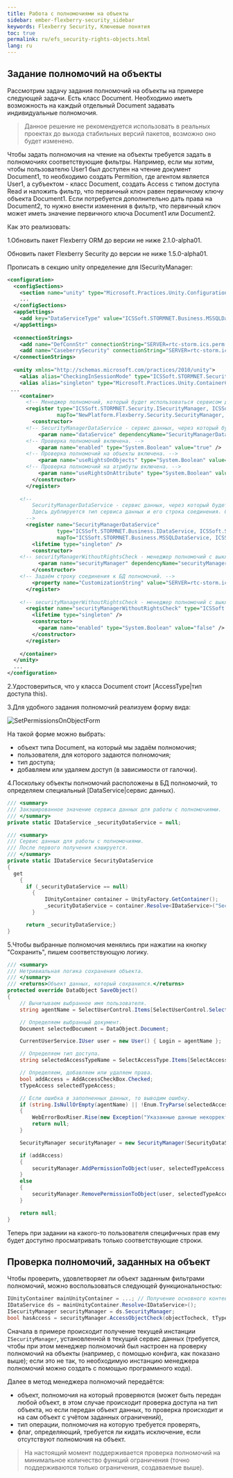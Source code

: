 ```yaml
---
title: Работа с полномочиями на объекты
sidebar: ember-flexberry-security_sidebar
keywords: Flexberry Security, Ключевые понятия
toc: true
permalink: ru/efs_security-rights-objects.html
lang: ru
---
```


## Задание полномочий на объекты

Рассмотрим задачу задания полномочий на объекты на примере следующей задачи. Есть класс Document. Необходимо иметь возможность на каждый отдельный Document задавать индивидуальные полномочия.

> Данное решение не рекомендуется использовать в реальных проектах до выхода стабильных версий пакетов, возможно оно будет изменено.

Чтобы задать полномочия на чтение на объекты требуется задать в полномочиях соответствующие фильтры. Например, если мы хотим, чтобы пользователю User1 был доступен на чтение документ Document1, то необходимо создать Permition, где агентом является User1, а субъектом - класс Document, создать Access с типом доступа Read и наложить фильтр, что первичный ключ равен первичному ключу объекта Document1. Если потребуется дополнительно дать права на Document2, то нужно внести изменения в фильтр, что первичный ключ может иметь значение первичного ключа Document1 или Document2.

Как это реализовать:

1.Обновить пакет Flexberry ORM до версии не ниже 2.1.0-alpha01.

Обновить пакет Flexberry Security до версии не ниже 1.5.0-alpha01.

Прописать в секцию unity определение для ISecurityManager:

```xml
<configuration>
  <configSections>
    <section name="unity" type="Microsoft.Practices.Unity.Configuration.UnityConfigurationSection, Microsoft.Practices.Unity.Configuration" />
    ...
  </configSections>
  <appSettings>
    <add key="DataServiceType" value="ICSSoft.STORMNET.Business.MSSQLDataService, ICSSoft.STORMNET.Business.MSSQLDataService" />
  </appSettings>
  
  <connectionStrings>
    <add name="DefConnStr" connectionString="SERVER=rtc-storm.ics.perm.ru;Trusted_connection=yes;DATABASE=SecurityControlTest" />
    <add name="CaseberrySecurity" connectionString="SERVER=rtc-storm.ics.perm.ru;Trusted_connection=yes;DATABASE=SecurityControlTestS" providerName="ICSSoft.STORMNET.Business.MSSQLDataService, ICSSoft.STORMNET.Business.MSSQLDataService, Version=1.0.0.1, Culture=neutral, PublicKeyToken=49b42003269a4a66" />
  </connectionStrings>
  
  <unity xmlns="http://schemas.microsoft.com/practices/2010/unity">
    <alias alias="CheckingInSessionMode" type="ICSSoft.STORMNET.Security.CheckingInSessionMode, CheckingLibrary" />
    <alias alias="singleton" type="Microsoft.Practices.Unity.ContainerControlledLifetimeManager, Microsoft.Practices.Unity" />
 ...
    <container>
      <!-- Менеджер полномочий, который будет использоваться сервисом данных IDataService. -->
      <register type="ICSSoft.STORMNET.Security.ISecurityManager, ICSSoft.STORMNET.DataObject"
                mapTo="NewPlatform.Flexberry.Security.SecurityManager, NewPlatform.Flexberry.Security">
        <constructor>
      <!-- SecurityManagerDataService - сервис данных, через который будет идти запрос к полномочиям. -->
          <param name="dataService" dependencyName="SecurityManagerDataService" />
      <!-- Проверка полномочий включена. -->
          <param name="enabled" type="System.Boolean" value="true" />
      <!-- Проверка полномочий на объекты включена. -->
          <param name="useRightsOnObjects" type="System.Boolean" value="true" />
      <!-- Проверка полномочий на атрибуты включена. -->
          <param name="useRightsOnAttribute" type="System.Boolean" value="true" />
        </constructor>
      </register>
      
    <!-- 
		SecurityManagerDataService - сервис данных, через который будет идти запрос к полномочиям. 
		Здесь дублируется тип сервиса данных и его строка соединения. Связано с совместным использованием SecurityManager и CheckingLibrary.
	  -->
      <register name="SecurityManagerDataService"
                type="ICSSoft.STORMNET.Business.IDataService, ICSSoft.STORMNET.Business"
                mapTo="ICSSoft.STORMNET.Business.MSSQLDataService, ICSSoft.STORMNET.Business.MSSQLDataService">
        <lifetime type="singleton" />
        <constructor>
    <!-- securityManagerWithoutRightsCheck - менеджер полномочий с выключенной проверкой полномочий. -->
          <param name="securityManager" dependencyName="securityManagerWithoutRightsCheck" />
        </constructor>
    <!-- Задаём строку соединения к БД полномочий. -->
        <property name="CustomizationString" value="SERVER=rtc-storm.ics.perm.ru;Trusted_connection=yes;DATABASE=SecurityControlTestS;"/>
      </register>
  
    <!-- securityManagerWithoutRightsCheck - менеджер полномочий с выключенной проверкой полномочий. -->
      <register name="securityManagerWithoutRightsCheck" type="ICSSoft.STORMNET.Security.ISecurityManager, ICSSoft.STORMNET.DataObject" mapTo="ICSSoft.STORMNET.Security.DefaultSecurityManager, ICSSoft.STORMNET.RightManager">
        <lifetime type="singleton" />
        <constructor>
          <param name="enabled" type="System.Boolean" value="false" />
        </constructor>
      </register>
      
    </container>
  </unity>
  ...
</configuration>
```

2.Удостовериться, что у класса Document стоит [AccessType|тип доступа this).

3.Для удобного задания полномочий реализуем форму вида:

![SetPermissionsOnObjectForm](/images/pages/products/flexberry-aspnet/controls/wolv/SetPermissionsOnObjectForm.png)

На такой форме можно выбрать:

* объект типа Document, на который мы задаём полномочия;
* пользователя, для которого задаются полномочия;
* тип доступа;
* добавляем или удаляем доступ (в зависимости от галочки).

4.Поскольку объекты полномочий расположены в БД полномочий, то определяем специальный [DataService|сервис данных).

``` csharp
/// <summary>
/// Закэшированное значение сервиса данных для работы с полномочиями.
/// </summary>
private static IDataService _securityDataService = null;

/// <summary>
/// Сервис данных для работы с полномочиями.
/// После первого получения кэшируется.
/// </summary>
private static IDataService SecurityDataService
{
  get
    {
      if (_securityDataService == null)
        {
            IUnityContainer container = UnityFactory.GetContainer();
            _securityDataService = container.Resolve<IDataService>("SecurityManagerDataService");
        }

      return _securityDataService;}
}
```

5.Чтобы выбранные полномочия менялись при нажатии на кнопку "Сохранить", пишем соответствующую логику.

``` csharp
/// <summary>
/// Нетривиальная логика сохранения объекта.
/// </summary>
/// <returns>Объект данных, который сохранился.</returns>
protected override DataObject SaveObject()
{
    // Вычитываем выбранное имя пользователя.
    string agentName = SelectUserControl.Items[SelectUserControl.SelectedIndex].Value;

    // Определяем выбранный документ.
    Document selectedDocument = DataObject.Document;

    CurrentUserService.IUser user = new User() { Login = agentName };

    // Определяем тип доступа.
    string selectedAccessTypeName = SelectAccessType.Items[SelectAccessType.SelectedIndex].Value;

    // Определяем, добавляем или удаляем права.
    bool addAccess = AddAccessCheckBox.Checked;
    tTypeAccess selectedTypeAccess;

    // Если ошибка в заполненных данных, то выводим ошибку.
    if (string.IsNullOrEmpty(agentName) || !Enum.TryParse(selectedAccessTypeName, out selectedTypeAccess))
    {
        WebErrorBoxRiser.Rise(new Exception("Указанные данные некорректны."), false);
        return null;
    }

    SecurityManager securityManager = new SecurityManager(SecurityDataService, true, true, false);

    if (addAccess)
    {
        securityManager.AddPermissionToObject(user, selectedTypeAccess, selectedDocument);
    }
    else
    {
        securityManager.RemovePermissionToObject(user, selectedTypeAccess, selectedDocument);
    }

    return null;
}
```

Теперь при задании на какого-то пользователя специфичных прав ему будет доступно просматривать только соответствующие строки.

## Проверка полномочий, заданных на объект

Чтобы проверить, удовлетворяет ли объект заданным фильтрами полномочий, можно воспользоваться следующей функциональностью:

``` csharp
IUnityContainer mainUnityContainer = ...; // Получение основного контейнера для работы с Unity.
IDataService ds = mainUnityContainer.Resolve<IDataService>();
ISecurityManager securityManager = ds.SecurityManager;
bool hasAccess = securityManager.AccessObjectCheck(objectTocheck, tTypeAccess.Insert, true);
```

Сначала в примере происходит получение текущей инстанции `ISecurityManager`, установленной в текущий сервис данных (требуется, чтобы при этом менеджер полномочий был настроен на проверку полномочий на объекты (например, с помощью конфига, как показано выше); если это не так, то необходимую инстанцию менеджера полномочий можно создать с помощью программного кода).

Далее в метод менеджера полномочий передаётся:

* объект, полномочия на который проверяются (может быть передан любой объект, в этом случае происходит проверка доступа на тип объекта, но если передан объект данных, то проверка происходит и на сам объект с учётом заданных ограничений),
* тип операции, полномочия на которую требуется проверять,
* флаг, определяющий, требуется ли кидать исключение, если отсутствуют полномочия на объект.

> На настоящий момент поддерживается проверка полномочий на минимальное количество функций ограничения (точно поддерживаются только ограничения, создаваемые выше).
